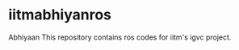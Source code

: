 iitmabhiyanros
==============

Abhiyaan
This repository contains ros codes for iitm's igvc project.
